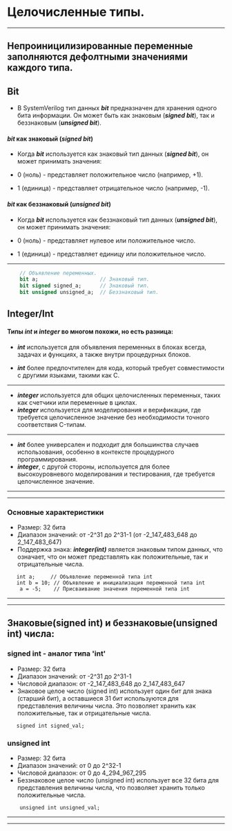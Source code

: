 # Целочисленные типы.
---
## Непроиницилизирoвaнные переменные заполняются дефолтными значениями каждого типа. 
## Bit
* В SystemVerilog тип данных ***bit*** предназначен для хранения одного бита информации. Он может быть как знаковым (***signed bit***), так и беззнаковым (***unsigned bit***).

#### ***bit*** как знаковый (***signed bit***)
* Когда ***bit*** используется как знаковый тип данных (***signed bit***), он может принимать значения:

* 0 (ноль) - представляет положительное число (например, +1).
* 1 (единица) - представляет отрицательное число (например, -1).

#### ***bit*** как беззнаковый (***unsigned bit***)
* Когда ***bit*** используется как беззнаковый тип данных (***unsigned bit***), он может принимать значения:

* 0 (ноль) - представляет нулевое или положительное число.
* 1 (единица) - представляет единицу или положительное число.
---

```sv
    // Объявление переменных.
    bit a;                    // Знаковый тип.
    bit signed signed_a;      // Знаковый тип.
    bit unsigned unsigned_a;  // Беззнаковый тип.
```
## Integer/Int
 #### Типы ***int*** и ***integer*** во многом похожи, но есть разница:
* ***int*** используется для объявления переменных в блоках всегда, задачах и функциях, а также внутри процедурных блоков.

* ***int*** более предпочтителен для кода, который требует совместимости с другими языками, такими как C.
---
* ***integer*** используется для общих целочисленных переменных, таких как счетчики или переменные в циклах.
* ***integer*** используется для моделирования и верификации, где требуется целочисленное значение без необходимости точного соответствия C-типам.
---
* ***int*** более универсален и подходит для большинства случаев использования, особенно в контексте процедурного программирования. 
* ***integer***, с другой стороны, используется для более высокоуровневого моделирования и тестирования, где требуется целочисленное значение.
---
---
### Основные характеристики
  * Размер: 32 бита
  * Диапазон значений: от -2^31 до 2^31-1 (от -2_147_483_648 до 2_147_483_647)
  * Поддержка знака: ***integer(int)*** является знаковым типом данных, что означает, что он может представлять как положительные, так и отрицательные числа.

``` SV
   int a;     // Объявление переменной типа int
   int b = 10; // Объявление и инициализация переменной типа int
    a = -5;    // Присваивание значения переменной типа int
```
---
---

## Знаковые(signed int) и беззнаковые(unsigned int) числа:

### signed int - аналог типа 'int'
 * Размер: 32 бита
 * Диапазон значений: от -2^31 до 2^31-1
 * Числовой диапазон: от -2_147_483_648 до 2_147_483_647
 * Знаковое целое число (signed int) использует один бит для знака (старший бит), а оставшиеся 31 бит используются для представления величины числа. Это позволяет хранить как положительные, так и отрицательные числа.
 ``` SV
    signed int signed_val;
```

### unsigned int
* Размер: 32 бита
* Диапазон значений: от 0 до 2^32-1
* Числовой диапазон: от 0 до 4_294_967_295
* Беззнаковое целое число (unsigned int) использует все 32 бита для представления величины числа, что позволяет хранить только положительные числа.
``` SV
    unsigned int unsigned_val;
```
---
---